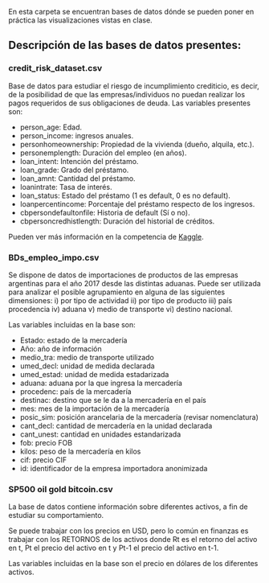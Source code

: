 
En esta carpeta se encuentran bases de datos dónde se pueden poner en práctica las visualizaciones vistas en clase.

## Descripción de las bases de datos presentes:

### **credit_risk_dataset.csv**

Base de datos para estudiar el riesgo de incumplimiento crediticio, es decir, de la posibilidad de que las empresas/individuos no puedan realizar los pagos requeridos de sus obligaciones de deuda. 
Las variables presentes son:

- person_age: Edad.
- person_income: ingresos anuales.
- personhomeownership: Propiedad de la vivienda (dueño, alquila, etc.).
- personemplength: Duración del empleo (en años).
- loan_intent: Intención del préstamo.
- loan_grade: Grado del préstamo.
- loan_amnt: Cantidad del préstamo.
- loanintrate: Tasa de interés.
- loan_status: Estado del préstamo (1 es default, 0 es no default).
- loanpercentincome: Porcentaje del préstamo respecto de los ingresos.
- cbpersondefaultonfile: Historia de default (Sí o no).
- cbpersoncredhistlength: Duración del historial de créditos.  

Pueden ver más información en la competencia de [Kaggle](https://www.kaggle.com/datasets/laotse/credit-risk-dataset).

### **BDs_empleo_impo.csv**

Se dispone de datos de importaciones de productos de las empresas argentinas para el año 2017 desde las distintas aduanas. Puede ser utilizada para analizar el posible agrupamiento en alguna de las siguientes dimensiones: i) por tipo de actividad ii) por tipo de producto iii) país procedencia iv) aduana v) medio de transporte vi) destino nacional.

Las variables incluidas en la base son:
 
- Estado: estado de la mercadería
- Año: año de información 
- medio_tra: medio de transporte utilizado
- umed_decl: unidad de medida declarada
- umed_estad: unidad de medida estadarizada
- aduana: aduana por la que ingresa la mercadería
- procedenc: país de la mercadería
- destinac: destino que se le da a la mercadería en el país
- mes: mes de la importación de la mercadería
- posic_sim: posición arancelaria de la mercadería (revisar nomenclatura)
- cant_decl: cantidad de mercadería en la unidad declarada
- cant_unest: cantidad en unidades estandarizada
- fob: precio FOB
- kilos: peso de la mercadería en kilos
- cif: precio CIF
- id: identificador de la empresa importadora anonimizada

### **SP500 oil gold bitcoin.csv**

La base de datos contiene información sobre diferentes activos, a fin de estudiar su comportamiento.

Se puede trabajar con los precios en USD, pero lo común en finanzas es trabajar con los RETORNOS de los activos  donde Rt es el retorno del activo en t, Pt el precio del activo en t y Pt-1 el precio del activo en t-1.

Las variables incluidas en la base son el precio en dólares de los diferentes activos.